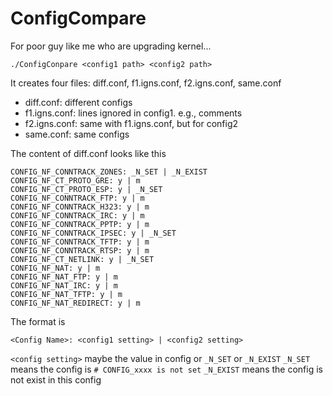 # ConfigCompare
For poor guy like me who are upgrading kernel...

```
./ConfigConpare <config1 path> <config2 path>
```
It creates four files: diff.conf, f1.igns.conf, f2.igns.conf, same.conf

- diff.conf: different configs
- f1.igns.conf: lines ignored in config1. e.g., comments
- f2.igns.conf: same with f1.igns.conf, but for config2
- same.conf: same configs

The content of diff.conf looks like this
```
CONFIG_NF_CONNTRACK_ZONES: _N_SET | _N_EXIST
CONFIG_NF_CT_PROTO_GRE: y | m
CONFIG_NF_CT_PROTO_ESP: y | _N_SET
CONFIG_NF_CONNTRACK_FTP: y | m
CONFIG_NF_CONNTRACK_H323: y | m
CONFIG_NF_CONNTRACK_IRC: y | m
CONFIG_NF_CONNTRACK_PPTP: y | m
CONFIG_NF_CONNTRACK_IPSEC: y | _N_SET
CONFIG_NF_CONNTRACK_TFTP: y | m
CONFIG_NF_CONNTRACK_RTSP: y | m
CONFIG_NF_CT_NETLINK: y | _N_SET
CONFIG_NF_NAT: y | m
CONFIG_NF_NAT_FTP: y | m
CONFIG_NF_NAT_IRC: y | m
CONFIG_NF_NAT_TFTP: y | m
CONFIG_NF_NAT_REDIRECT: y | m
```
The format is 
```
<Config Name>: <config1 setting> | <config2 setting>
```
`<config setting>` maybe the value in config or `_N_SET` or `_N_EXIST`
`_N_SET` means the config is `# CONFIG_xxxx is not set`
`_N_EXIST` means the config is not exist in this config
